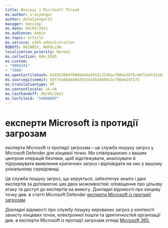 ```yaml
---
title: Фахівці з Microsoft Thread
ms.author: v-aiyengar
author: AshaIyengar21
manager: dansimp
ms.date: 04/03/2021
ms.audience: Admin
ms.topic: article
ms.service: o365-administration
ROBOTS: NOINDEX, NOFOLLOW
localization_priority: Normal
ms.collection: Adm_O365
ms.custom:
- "9004241"
- "7600"
ms.openlocfilehash: 610357684f0086b4de5813c2246acf00be36f5cb873a0fd1162b00fd0e57eb42
ms.sourcegitcommit: b5f7da89a650d2915dc652449623c78be6247175
ms.translationtype: MT
ms.contentlocale: uk-UA
ms.lasthandoff: 08/05/2021
ms.locfileid: "54066097"
---
```

# <a name="microsoft-threat-experts"></a>експерти Microsoft із протидії загрозам

експерти Microsoft із протидії загрозам – це служба пошуку загроз у Microsoft Defender для кінцевої точки.  Ми співпрацюємо з вашим центром операцій безпеки, щоб відстежувати, аналізувати й підтримувати виявлення критичних загроз і відповідати на них у вашому унікальному середовищі.

Ця служба пошуку загроз, що керується, забезпечує аналіз і дані експертів за допомогою цих двох можливостей: оповіщення про цільову атаку та доступ до експертів на вимогу. Докладні відомості про кінцеву точку див. в статті Microsoft Defender [експерти Microsoft із протидії загрозам]( https://docs.microsoft.com/microsoft-365/security/defender-endpoint/microsoft-threat-experts).

Докладні відомості про службу пошуку керованих загроз у контексті захисту кінцевих точок, електронної пошти та ідентичностей організації див. в експерти Microsoft із протидії загрозам огляді [Microsoft 365.](https://docs.microsoft.com/microsoft-365/security/mtp/microsoft-threat-experts?view=o365-worldwide)
